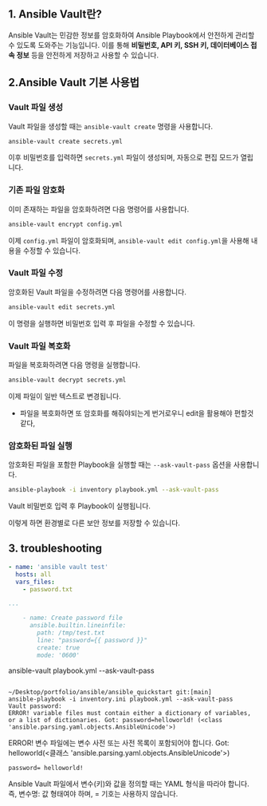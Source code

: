 ## 1. Ansible Vault란?
Ansible Vault는 민감한 정보를 암호화하여 Ansible Playbook에서 안전하게 관리할 수 있도록 도와주는 기능입니다. 이를 통해 **비밀번호, API 키, SSH 키, 데이터베이스 접속 정보** 등을 안전하게 저장하고 사용할 수 있습니다.

## 2.Ansible Vault 기본 사용법

### Vault 파일 생성
Vault 파일을 생성할 때는 `ansible-vault create` 명령을 사용합니다.
```sh
ansible-vault create secrets.yml
```
이후 비밀번호를 입력하면 `secrets.yml` 파일이 생성되며, 자동으로 편집 모드가 열립니다.

### 기존 파일 암호화
이미 존재하는 파일을 암호화하려면 다음 명령어를 사용합니다.
```sh
ansible-vault encrypt config.yml
```
이제 `config.yml` 파일이 암호화되며, `ansible-vault edit config.yml`을 사용해 내용을 수정할 수 있습니다.

### Vault 파일 수정
암호화된 Vault 파일을 수정하려면 다음 명령어를 사용합니다.
```sh
ansible-vault edit secrets.yml
```
이 명령을 실행하면 비밀번호 입력 후 파일을 수정할 수 있습니다.

### Vault 파일 복호화
파일을 복호화하려면 다음 명령을 실행합니다.
```sh
ansible-vault decrypt secrets.yml
```
이제 파일이 일반 텍스트로 변경됩니다.

- 파일을 복호화하면 또 암호화를 해줘야되는게 번거로우니 edit을 활용해야 편할것같다, 
###  암호화된 파일 실행
암호화된 파일을 포함한 Playbook을 실행할 때는 `--ask-vault-pass` 옵션을 사용합니다.
```sh
ansible-playbook -i inventory playbook.yml --ask-vault-pass
```
Vault 비밀번호 입력 후 Playbook이 실행됩니다.


이렇게 하면 환경별로 다른 보안 정보를 저장할 수 있습니다.


## 3. troubleshooting

```yml
- name: 'ansible vault test'
  hosts: all
  vars_files:
    - password.txt

...

    - name: Create password file
      ansible.builtin.lineinfile:
        path: /tmp/test.txt
        line: "password={{ password }}"
        create: true
        mode: '0600'
```
ansible-vault playbook.yml --ask-vault-pass 

```console

~/Desktop/portfolio/ansible/ansible_quickstart git:[main]
ansible-playbook -i inventory.ini playbook.yml --ask-vault-pass
Vault password:
ERROR! variable files must contain either a dictionary of variables, or a list of dictionaries. Got: password=helloworld! (<class 'ansible.parsing.yaml.objects.AnsibleUnicode'>)
```

ERROR! 변수 파일에는 변수 사전 또는 사전 목록이 포함되어야 합니다. Got: helloworld(<클래스 'ansible.parsing.yaml.objects.AnsibleUnicode'>)

`password= helloworld!`

Ansible Vault 파일에서 변수(키)와 값을 정의할 때는 YAML 형식을 따라야 합니다.
즉, 변수명: 값 형태여야 하며, = 기호는 사용하지 않습니다.